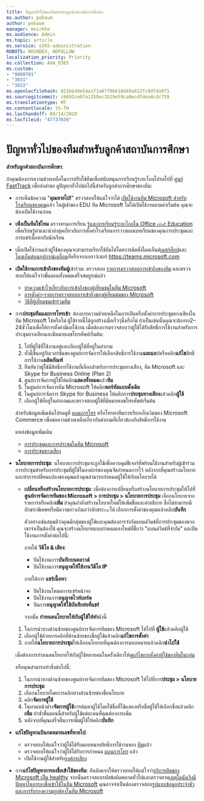 ```yaml
---
title: ปัญหาทั่วไปของทีมสำหรับลูกค้าสถาบันการศึกษา
ms.author: pebaum
author: pebaum
manager: mnirkhe
ms.audience: Admin
ms.topic: article
ms.service: o365-administration
ROBOTS: NOINDEX, NOFOLLOW
localization_priority: Priority
ms.collection: Adm_O365
ms.custom:
- "9000701"
- "3831"
- "3832"
ms.openlocfilehash: 023bb40e54a1f1a87f0b618d49a812fc9dfda971
ms.sourcegitcommit: c6692ce0fa1358ec3529e59ca0ecdfdea4cdc759
ms.translationtype: MT
ms.contentlocale: th-TH
ms.lasthandoff: 09/14/2020
ms.locfileid: "47737036"
---
```

# <a name="teams-common-issues-for-education-customers"></a>ปัญหาทั่วไปของทีมสำหรับลูกค้าสถาบันการศึกษา

**สำหรับลูกค้าสถาบันการศึกษา**:

ถ้าคุณต้องการความช่วยเหลือในการปรับใช้ทีมเพื่อสนับสนุนการเรียนรู้ระยะไกลโปรดไปที่ [ศูนย์ FastTrack](https://www.microsoft.com/fasttrack) เพื่อส่งคำขอ ดูปัญหาทั่วไปต่อไปนี้สำหรับลูกค้าการศึกษาของทีม:

- การเห็นข้อความ "**คุณหายไป!**" ตรวจสอบให้แน่ใจว่าได้ [เปิดใช้งานทีม Microsoft สำหรับโรงเรียนของคุณ](https://docs.microsoft.com/microsoft-365/education/intune-edu-trial/enable-microsoft-teams)แล้ว ในผู้เช่าของ EDU ทีม Microsoft ไม่ได้เปิดใช้งานตามค่าเริ่มต้น คุณจะต้องเปิดใช้งานก่อน

- **เพิ่งเป็นทีมใช่ไหม** ตรวจทานการเรียน [รู้และการเรียนรู้ระยะไกลใน Office ๓๖๕ Education](https://support.office.com/article/remote-teaching-and-learning-in-office-365-education-f651ccae-7b65-478b-8366-51bb884025c4) เพื่อเรียนรู้คำแนะนำล่าสุดเกี่ยวกับการตั้งค่าโรงเรียนการวางแผนบทเรียนของคุณการประชุมและการแชร์เนื้อหากับนักเรียน

- เมื่อเปิดใช้งานแล้วผู้ใช้ของคุณจะสามารถเรียกใช้ทีมได้โดยการติดตั้งไคลเอ็นต์[เดสก์ท็อป](https://docs.microsoft.com/MicrosoftTeams/get-clients#desktop-client)และ[ไคลเอ็นต์บนอุปกรณ์เคลื่อน](https://docs.microsoft.com/MicrosoftTeams/get-clients#mobile-clients)ที่หรือจากเบราว์เซอร์ https://teams.microsoft.com

- **เปิดใช้งานการเข้าถึงของทีมผู้**เข้าร่วม: ตรวจสอบ [รายการตรวจสอบการเข้าถึงของทีม](https://docs.microsoft.com/microsoftteams/guest-access-checklist) และตรวจสอบให้แน่ใจว่าขั้นตอนทั้งหมดเสร็จสมบูรณ์แล้ว
    - [ทำความเข้าใจเกี่ยวกับการเข้าถึงของผู้เยี่ยมชมในทีม Microsoft](https://docs.microsoft.com/microsoftteams/guest-access)
    - [การตั้งค่า–รายการตรวจสอบการเข้าถึงของผู้เยี่ยมชมของ Microsoft](https://docs.microsoft.com/microsoftteams/guest-access-checklist)
    - [วิธีที่ผู้เยี่ยมชมเข้าร่วมทีม](https://docs.microsoft.com/microsoftteams/guest-joins)

- การ**ประชุมทีมและการโทรเข้า**: ต้องการความช่วยเหลือในการเปิดหรือตั้งค่าการประชุมทางเสียงในทีม Microsoft ใช่หรือไม่ ผู้ใช้รายนี้ได้ถูกสร้างเมื่อเร็วๆนี้หรือไม่ ถ้าเป็นเช่นนั้นคุณจะต้องรอ2–24ชั่วโมงเพื่อให้การตั้งค่ามีผลใช้งาน เมื่อต้องการตรวจสอบว่าผู้ใช้ได้รับสิทธิ์การใช้งานสำหรับการประชุมทางเสียงและมีหมายเลขโทรศัพท์เริ่มต้น:
    1. ไปที่ผู้ใช้ที่ใช้งานอยู่และเลือกผู้ใช้ที่อยู่ในคำถาม
    2. ทั้งนี้ขึ้นอยู่กับเวอร์ชันของศูนย์การจัดการให้เลือกสิทธิ์การใช้งาน**และแอ**ปหรือคลิก**แก้ไข**สิทธิ์การใช้งาน**ผลิตภัณฑ์**
    3. ยืนยันว่าผู้ใช้มีสิทธิ์การใช้งานที่เลือกสำหรับการประชุมทางเสียง, ทีม Microsoft และ Skype for Business Online (Plan 2)
    4. ศูนย์การจัดการผู้ใช้ให้คลิก**แสดงทั้งหมด**แล้ว**ทีม**
    5. ในศูนย์การจัดการทีม Microsoft ให้คลิก**พอร์ทัลแบบดั้งเดิม**
    6. ในศูนย์การจัดการ Skype for Business ให้คลิกการ**ประชุมทางเสียง**แล้วคลิก**ผู้ใช้**
    7. เลือกผู้ใช้ที่อยู่ในคำถามและตรวจสอบผู้ใช้ที่มีหมายเลขโทรศัพท์เริ่มต้น

    สำหรับข้อมูลเพิ่มเติมโปรดดูที่ [แผนการโทร](https://docs.microsoft.com/microsoftteams/calling-plans-for-office-365) หรือโทรหาทีมการเรียกเก็บเงินของ Microsoft Commerce เพื่อขอความช่วยเหลือเกี่ยวกับคำถามที่เกี่ยวข้องกับสิทธิ์การใช้งาน

    แหล่งข้อมูลเพิ่มเติม

    - [การประชุมและการประชุมในทีม Microsoft](https://docs.microsoft.com/microsoftteams/deploy-meetings-microsoft-teams-landing-page)
    - [การประชุมทางเสียง](https://docs.microsoft.com/microsoftteams/audio-conferencing-in-office-365)

- **นโยบายการประชุม**: นโยบายการประชุมจะถูกใช้เพื่อควบคุมฟีเจอร์ที่พร้อมใช้งานสำหรับผู้เข้าร่วมการประชุมสำหรับการประชุมที่ผู้ใช้ในองค์กรของคุณจัดกำหนดการไว้ หลังจากที่คุณสร้างนโยบายและทำการเปลี่ยนแปลงของคุณแล้วคุณสามารถกำหนดผู้ใช้ให้กับนโยบายได้

    - **เปลี่ยนหรือสร้างนโยบายการประชุม**: เมื่อต้องการเปลี่ยนหรือสร้างนโยบายการประชุมให้ไปที่**ศูนย์การจัดการทีมของ Microsoft > การประชุม > นโยบายการประชุม** เลือกนโยบายจากรายการหรือคลิก**เพิ่ม** ถ้าคุณกำลังสร้างนโยบายใหม่ให้เพิ่มชื่อและคำอธิบาย ชื่อไม่สามารถมีอักขระพิเศษหรือมีความยาวเกินกว่าอักขระ๖๔ได้ เลือกการตั้งค่าของคุณแล้วคลิก**บันทึก** 
    
        ตัวอย่างเช่นสมมติว่าคุณมีกลุ่มของผู้ใช้และคุณต้องการจำกัดแบนด์วิดธ์ที่การประชุมของพวกเขาจำเป็นต้องใช้ คุณจะสร้างนโยบายแบบกำหนดเองใหม่ที่ชื่อว่า "แบนด์วิดธ์ที่จำกัด" และปิดใช้งานการตั้งค่าต่อไปนี้:

        ภายใต้ **วิดีโอ & เสียง**:
        - ปิดใช้งานการ**บันทึกบนคลาวด์**
        - ปิดใช้งานการ**อนุญาตให้ใช้งานวิดีโอ IP**

        ภายใต้การ **แชร์เนื้อหา**:

        - ปิดใช้งานโหมดการแชร์หน้าจอ
        - ปิดใช้งานการ**อนุญาตไวท์บอร์ด**
        - ปิดการ**อนุญาตให้ใช้บันทึกย่อที่แชร์**

        จากนั้น **กำหนดนโยบายให้กับผู้ใช้ให้ทำ**ดังนี้

    1. ในการนำทางด้านซ้ายของศูนย์การจัดการทีมของ Microsoft ให้ไปที่ **ผู้ใช้**แล้วคลิกผู้ใช้
    2. เลือกผู้ใช้ด้วยการคลิกที่ด้านซ้ายของชื่อผู้ใช้แล้วคลิก**แก้ไขการตั้งค่า**
    3. ภายใต้**นโยบายการประชุม**ให้เลือกนโยบายที่คุณต้องการมอบหมายแล้วคลิก**นำไปใช้**

    เมื่อต้องการกำหนดนโยบายให้กับผู้ใช้หลายคนในครั้งเดียวให้ดู[แก้ไขการตั้งค่าผู้ใช้ของทีมในกลุ่ม](https://docs.microsoft.com/microsoftteams/edit-user-settings-in-bulk)

    หรือคุณสามารถทำสิ่งต่อไปนี้:
    1. ในการนำทางด้านซ้ายของศูนย์การจัดการทีมของ Microsoft ให้ไปที่การ**ประชุม > นโยบายการประชุม**
    2. เลือกนโยบายโดยการคลิกทางด้านซ้ายของชื่อนโยบาย
    3. คลิก**จัดการผู้ใช้**
    4. ในบานหน้าต่าง**จัดการผู้ใช้**การค้นหาผู้ใช้โดยใช้ชื่อที่ใช้แสดงหรือชื่อผู้ใช้ให้เลือกชื่อแล้วคลิก**เพิ่ม** ทำซ้ำขั้นตอนนี้สำหรับผู้ใช้แต่ละคนที่คุณต้องการเพิ่ม
    5. หลังจากที่คุณเสร็จสิ้นการเพิ่มผู้ใช้ให้คลิก**บันทึก**

- **แก้ไขปัญหาแป้นกดหมายเลขที่หายไป**:
    - ตรวจสอบให้แน่ใจว่าผู้ใช้ได้รับมอบหมายสิทธิ์การใช้งานของ [ทีม](https://docs.microsoft.com/MicrosoftTeams/assign-teams-licenses)แล้ว
    - ตรวจสอบให้แน่ใจว่าผู้ใช้ได้รับการกำหนด [แผนการโทร](https://docs.microsoft.com/MicrosoftTeams/calling-plan-landing-page) แล้ว
    - เปิดใช้งานผู้ใช้สำหรับ[องค์กรเสียง](https://docs.microsoft.com/skypeforbusiness/skype-for-business-hybrid-solutions/plan-your-phone-system-cloud-pbx-solution/enable-users-for-enterprise-voice-online-and-phone-system-voicemail#to-enable-your-users-for-phone-system-in-office-365-voice-and-voicemail)

- การ**แก้ไขปัญหาการลงชื่อเข้าใช้ของทีม**: อันดับแรกให้ตรวจสอบให้แน่ใจว่า[บริการทีมของ Microsoft เป็น healthy](https://admin.microsoft.com/Adminportal/Home?source=applauncher#/servicehealth) จากนั้นตรวจสอบรหัสข้อผิดพลาดทั่วไปและตรวจทาน[เหตุใดฉันจึงมีปัญหาในการลงชื่อเข้าใช้ในทีม Microsoft](https://support.office.com/article/a02f683b-61a3-4008-9447-ee60c5593b0f) คุณอาจจำเป็นต้องตรวจสอบ[รูปแบบข้อมูลประจำตัวและการรับรองความถูกต้องในทีม Microsoft](https://docs.microsoft.com/MicrosoftTeams/identify-models-authentication)
